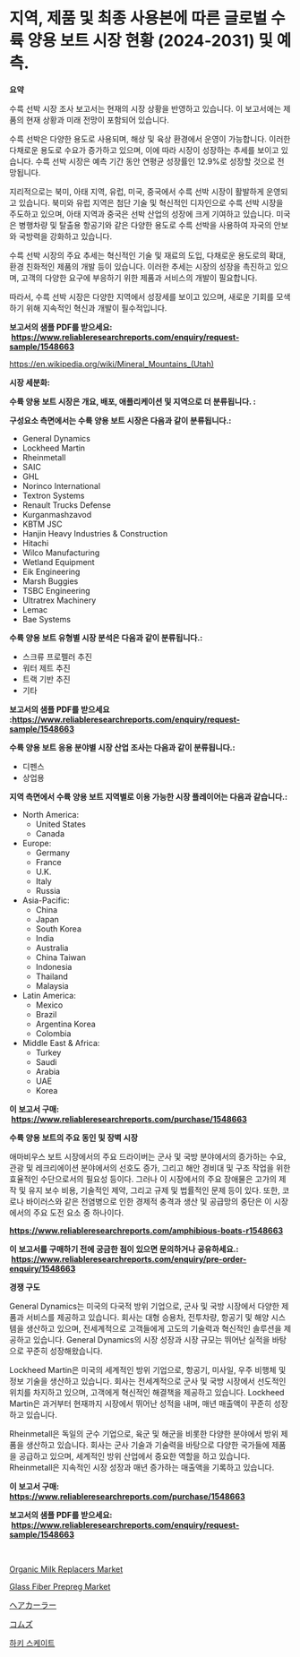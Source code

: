 <p><h1>지역, 제품 및 최종 사용본에 따른 글로벌 수륙 양용 보트 시장 현황 (2024-2031) 및 예측.</h1></p><p><strong>요약</strong></p>
<p><p>수륵 선박 시장 조사 보고서는 현재의 시장 상황을 반영하고 있습니다. 이 보고서에는 제품의 현재 상황과 미래 전망이 포함되어 있습니다. </p><p>수륵 선박은 다양한 용도로 사용되며, 해상 및 육상 환경에서 운영이 가능합니다. 이러한 다채로운 용도로 수요가 증가하고 있으며, 이에 따라 시장이 성장하는 추세를 보이고 있습니다. 수륵 선박 시장은 예측 기간 동안 연평균 성장률인 12.9%로 성장할 것으로 전망됩니다.</p><p>지리적으로는 북미, 아태 지역, 유럽, 미국, 중국에서 수륵 선박 시장이 활발하게 운영되고 있습니다. 북미와 유럽 지역은 첨단 기술 및 혁신적인 디자인으로 수륵 선박 시장을 주도하고 있으며, 아태 지역과 중국은 선박 산업의 성장에 크게 기여하고 있습니다. 미국은 병행차량 및 탈출용 항공기와 같은 다양한 용도로 수륵 선박을 사용하여 자국의 안보와 국방력을 강화하고 있습니다.</p><p>수륵 선박 시장의 주요 추세는 혁신적인 기술 및 재료의 도입, 다채로운 용도로의 확대, 환경 친화적인 제품의 개발 등이 있습니다. 이러한 추세는 시장의 성장을 촉진하고 있으며, 고객의 다양한 요구에 부응하기 위한 제품과 서비스의 개발이 필요합니다. </p><p>따라서, 수륵 선박 시장은 다양한 지역에서 성장세를 보이고 있으며, 새로운 기회를 모색하기 위해 지속적인 혁신과 개발이 필수적입니다.</p></p>
<p><strong>보고서의 샘플 PDF를 받으세요: &nbsp;<a href="https://www.reliableresearchreports.com/enquiry/request-sample/1548663">https://www.reliableresearchreports.com/enquiry/request-sample/1548663</a></strong></p>
<p><a href="https://en.wikipedia.org/wiki/Mineral_Mountains_(Utah)">https://en.wikipedia.org/wiki/Mineral_Mountains_(Utah)</a></p>
<p><strong>시장 세분화:</strong></p>
<p><strong> 수륙 양용 보트 시장은 개요, 배포, 애플리케이션 및 지역으로 더 분류됩니다. :</strong></p>
<p><strong>구성요소 측면에서는 수륙 양용 보트 시장은 다음과 같이 분류됩니다.:</strong></p>
<p><ul><li>General Dynamics</li><li>Lockheed Martin</li><li>Rheinmetall</li><li>SAIC</li><li>GHL</li><li>Norinco International</li><li>Textron Systems</li><li>Renault Trucks Defense</li><li>Kurganmashzavod</li><li>KBTM JSC</li><li>Hanjin Heavy Industries & Construction</li><li>Hitachi</li><li>Wilco Manufacturing</li><li>Wetland Equipment</li><li>Eik Engineering</li><li>Marsh Buggies</li><li>TSBC Engineering</li><li>Ultratrex Machinery</li><li>Lemac</li><li>Bae Systems</li></ul></p>
<p><strong> 수륙 양용 보트 유형별 시장 분석은 다음과 같이 분류됩니다.:</strong></p>
<p><ul><li>스크류 프로펠러 추진</li><li>워터 제트 추진</li><li>트랙 기반 추진</li><li>기타</li></ul></p>
<p><strong>보고서의 샘플 PDF를 받으세요 :<a href="https://www.reliableresearchreports.com/enquiry/request-sample/1548663">https://www.reliableresearchreports.com/enquiry/request-sample/1548663</a></strong></p>
<p><strong> 수륙 양용 보트 응용 분야별 시장 산업 조사는 다음과 같이 분류됩니다.:</strong></p>
<p><ul><li>디펜스</li><li>상업용</li></ul></p>
<p><strong>지역 측면에서 수륙 양용 보트 지역별로 이용 가능한 시장 플레이어는 다음과 같습니다.:</strong></p>
<p><ul>
    <li>
        North America:
        <ul>
            <li>United States</li>
            <li>Canada</li>
        </ul>
    </li>
    <li>
        Europe:
        <ul>
            <li>Germany</li>
            <li>France</li>
            <li>U.K.</li>
            <li>Italy</li>
            <li>Russia</li>
        </ul>
    </li>
    <li>
        Asia-Pacific:
        <ul>
            <li>China</li>
            <li>Japan</li>
            <li>South Korea</li>
            <li>India</li>
            <li>Australia</li>
            <li>China Taiwan</li>
            <li>Indonesia</li>
            <li>Thailand</li>
            <li>Malaysia</li>
        </ul>
    </li>
    <li>
        Latin America:
        <ul>
            <li>Mexico</li>
            <li>Brazil</li>
            <li>Argentina Korea</li>
            <li>Colombia</li>
        </ul>
    </li>
    <li>
        Middle East & Africa:
        <ul>
            <li>Turkey</li>
            <li>Saudi</li>
            <li>Arabia</li>
            <li>UAE</li>
            <li>Korea</li>
        </ul>
    </li>
    </ul></p>
<p><strong>이 보고서 구매: &nbsp;<a href="https://www.reliableresearchreports.com/purchase/1548663">https://www.reliableresearchreports.com/purchase/1548663</a></strong></p>
<p><strong>수륙 양용 보트의 주요 동인 및 장벽 시장</strong></p>
<p><p>애마비우스 보트 시장에서의 주요 드라이버는 군사 및 국방 분야에서의 증가하는 수요, 관광 및 레크리에이션 분야에서의 선호도 증가, 그리고 해안 경비대 및 구조 작업을 위한 효율적인 수단으로서의 필요성 등이다. 그러나 이 시장에서의 주요 장애물은 고가의 제작 및 유지 보수 비용, 기술적인 제약, 그리고 규제 및 법률적인 문제 등이 있다. 또한, 코로나 바이러스와 같은 전염병으로 인한 경제적 충격과 생산 및 공급망의 중단은 이 시장에서의 주요 도전 요소 중 하나이다.</p></p>
<p><strong><a href="https://www.reliableresearchreports.com/amphibious-boats-r1548663">https://www.reliableresearchreports.com/amphibious-boats-r1548663</a></strong></p>
<p><strong>이 보고서를 구매하기 전에 궁금한 점이 있으면 문의하거나 공유하세요.: &nbsp;<a href="https://www.reliableresearchreports.com/enquiry/pre-order-enquiry/1548663">https://www.reliableresearchreports.com/enquiry/pre-order-enquiry/1548663</a></strong></p>
<p><strong>경쟁 구도</strong></p>
<p><p>General Dynamics는 미국의 다국적 방위 기업으로, 군사 및 국방 시장에서 다양한 제품과 서비스를 제공하고 있습니다. 회사는 대형 승용차, 전투차량, 항공기 및 해양 시스템을 생산하고 있으며, 전세계적으로 고객들에게 고도의 기술력과 혁신적인 솔루션을 제공하고 있습니다. General Dynamics의 시장 성장과 시장 규모는 뛰어난 실적을 바탕으로 꾸준히 성장해왔습니다.</p><p>Lockheed Martin은 미국의 세계적인 방위 기업으로, 항공기, 미사일, 우주 비행체 및 정보 기술을 생산하고 있습니다. 회사는 전세계적으로 군사 및 국방 시장에서 선도적인 위치를 차지하고 있으며, 고객에게 혁신적인 해결책을 제공하고 있습니다. Lockheed Martin은 과거부터 현재까지 시장에서 뛰어난 성적을 내며, 매년 매출액이 꾸준히 성장하고 있습니다.</p><p>Rheinmetall은 독일의 군수 기업으로, 육군 및 해군을 비롯한 다양한 분야에서 방위 제품을 생산하고 있습니다. 회사는 군사 기술과 기술력을 바탕으로 다양한 국가들에 제품을 공급하고 있으며, 세계적인 방위 산업에서 중요한 역할을 하고 있습니다. Rheinmetall은 지속적인 시장 성장과 매년 증가하는 매출액을 기록하고 있습니다.</p></p>
<p><strong>이 보고서 구매: &nbsp; <a href="https://www.reliableresearchreports.com/purchase/1548663">https://www.reliableresearchreports.com/purchase/1548663</a></strong></p>
<p><strong>보고서의 샘플 PDF를 받으세요: &nbsp;<a href="https://www.reliableresearchreports.com/enquiry/request-sample/1548663">https://www.reliableresearchreports.com/enquiry/request-sample/1548663</a></strong><strong></strong></p>
<p>&nbsp;</p>
<p><p><a href="https://github.com/michealerrygz/Market-Research-Report-List-1/blob/main/organic-milk-replacers-market.md">Organic Milk Replacers Market</a></p><p><a href="https://www.linkedin.com/pulse/glass-fiber-prepreg-market-size-segmentation-trends-growth-analysis-kylaf">Glass Fiber Prepreg Market</a></p><p><a href="https://github.com/DanykaKilback/Market-Research-Report-List-2/blob/main/925822837398.md">ヘアカーラー</a></p><p><a href="https://github.com/RandallRunte2023/Market-Research-Report-List-2/blob/main/535966737397.md">コムズ</a></p><p><a href="https://github.com/LuckeyCorbin/Market-Research-Report-List-2/blob/main/295456548010.md">하키 스케이트</a></p></p>